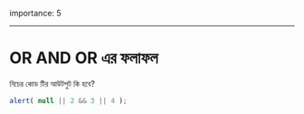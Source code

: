 importance: 5

---

# OR AND OR এর ফলাফল

নিচের কোড টির আউটপুট কি হবে?

```js
alert( null || 2 && 3 || 4 );
```

